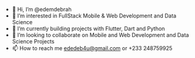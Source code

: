 - 👋 Hi, I’m @edemdebrah
- 👀 I’m interested in FullStack Mobile & Web Development and Data Science
- 🌱 I’m currently building projects with Flutter, Dart and Python
- 💞️ I’m looking to collaborate on Mobile and Web Development and Data Science Projects
- 📫 How to reach me ededeb4u@gmail.com or +233 248759925

<!---
edemdebrah/edemdebrah is a ✨ special ✨ repository because its `README.md` (this file) appears on your GitHub profile.
You can click the Preview link to take a look at your changes.
--->
